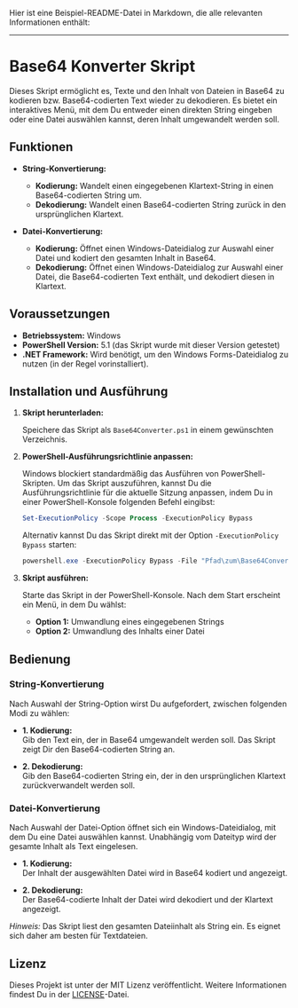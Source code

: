 Hier ist eine Beispiel-README-Datei in Markdown, die alle relevanten Informationen enthält:

---

# Base64 Konverter Skript

Dieses Skript ermöglicht es, Texte und den Inhalt von Dateien in Base64 zu kodieren bzw. Base64-codierten Text wieder zu dekodieren. Es bietet ein interaktives Menü, mit dem Du entweder einen direkten String eingeben oder eine Datei auswählen kannst, deren Inhalt umgewandelt werden soll.

## Funktionen

- **String-Konvertierung:**
  - **Kodierung:** Wandelt einen eingegebenen Klartext-String in einen Base64-codierten String um.
  - **Dekodierung:** Wandelt einen Base64-codierten String zurück in den ursprünglichen Klartext.

- **Datei-Konvertierung:**
  - **Kodierung:** Öffnet einen Windows-Dateidialog zur Auswahl einer Datei und kodiert den gesamten Inhalt in Base64.
  - **Dekodierung:** Öffnet einen Windows-Dateidialog zur Auswahl einer Datei, die Base64-codierten Text enthält, und dekodiert diesen in Klartext.

## Voraussetzungen

- **Betriebssystem:** Windows
- **PowerShell Version:** 5.1 (das Skript wurde mit dieser Version getestet)
- **.NET Framework:** Wird benötigt, um den Windows Forms-Dateidialog zu nutzen (in der Regel vorinstalliert).

## Installation und Ausführung

1. **Skript herunterladen:**

   Speichere das Skript als `Base64Converter.ps1` in einem gewünschten Verzeichnis.

2. **PowerShell-Ausführungsrichtlinie anpassen:**

   Windows blockiert standardmäßig das Ausführen von PowerShell-Skripten. Um das Skript auszuführen, kannst Du die Ausführungsrichtlinie für die aktuelle Sitzung anpassen, indem Du in einer PowerShell-Konsole folgenden Befehl eingibst:

   ```powershell
   Set-ExecutionPolicy -Scope Process -ExecutionPolicy Bypass
   ```

   Alternativ kannst Du das Skript direkt mit der Option `-ExecutionPolicy Bypass` starten:

   ```powershell
   powershell.exe -ExecutionPolicy Bypass -File "Pfad\zum\Base64Converter.ps1"
   ```

3. **Skript ausführen:**

   Starte das Skript in der PowerShell-Konsole. Nach dem Start erscheint ein Menü, in dem Du wählst:
   - **Option 1:** Umwandlung eines eingegebenen Strings
   - **Option 2:** Umwandlung des Inhalts einer Datei

## Bedienung

### String-Konvertierung

Nach Auswahl der String-Option wirst Du aufgefordert, zwischen folgenden Modi zu wählen:

- **1. Kodierung:**  
  Gib den Text ein, der in Base64 umgewandelt werden soll. Das Skript zeigt Dir den Base64-codierten String an.

- **2. Dekodierung:**  
  Gib den Base64-codierten String ein, der in den ursprünglichen Klartext zurückverwandelt werden soll.

### Datei-Konvertierung

Nach Auswahl der Datei-Option öffnet sich ein Windows-Dateidialog, mit dem Du eine Datei auswählen kannst. Unabhängig vom Dateityp wird der gesamte Inhalt als Text eingelesen.

- **1. Kodierung:**  
  Der Inhalt der ausgewählten Datei wird in Base64 kodiert und angezeigt.

- **2. Dekodierung:**  
  Der Base64-codierte Inhalt der Datei wird dekodiert und der Klartext angezeigt.

*Hinweis:* Das Skript liest den gesamten Dateiinhalt als String ein. Es eignet sich daher am besten für Textdateien.

## Lizenz

Dieses Projekt ist unter der MIT Lizenz veröffentlicht. Weitere Informationen findest Du in der [LICENSE](LICENSE)-Datei.
